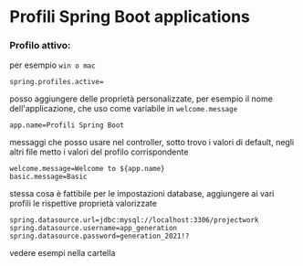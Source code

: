 # Profili Spring Boot applications
### Profilo attivo: 
per esempio `win o mac` 
```
spring.profiles.active=
```

posso aggiungere delle proprietà personalizzate,
per esempio il nome dell'applicazione, che uso come variabile in `welcome.message`
```
app.name=Profili Spring Boot
```

messaggi che posso usare nel controller,
sotto trovo i valori di default, negli altri file metto i valori del profilo corrispondente
```
welcome.message=Welcome to ${app.name}
basic.message=Basic
```

stessa cosa è fattibile per le impostazioni database,
aggiungere ai vari profili le rispettive proprietà valorizzate
```
spring.datasource.url=jdbc:mysql://localhost:3306/projectwork
spring.datasource.username=app_generation
spring.datasource.password=generation_2021!?
```
vedere esempi nella cartella
